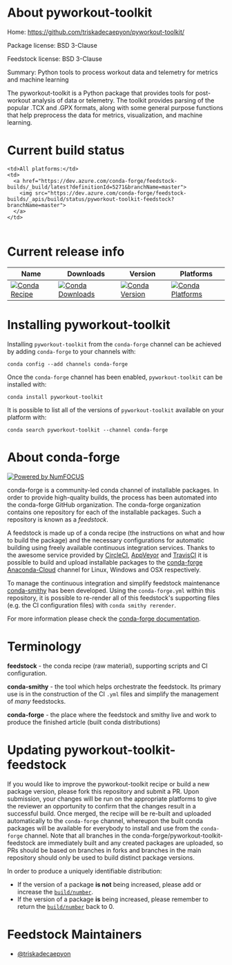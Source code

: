 About pyworkout-toolkit
=======================

Home: https://github.com/triskadecaepyon/pyworkout-toolkit/

Package license: BSD 3-Clause

Feedstock license: BSD 3-Clause

Summary: Python tools to process workout data and telemetry for metrics and machine learning

The pyworkout-toolkit is a Python package that provides tools for
post-workout analysis of data or telemetry.  The toolkit provides parsing of
the popular .TCX and .GPX formats, along with some general purpose functions
that help preprocess the data for metrics, visualization,
and machine learning.


Current build status
====================


<table><tr>
    
    <td>All platforms:</td>
    <td>
      <a href="https://dev.azure.com/conda-forge/feedstock-builds/_build/latest?definitionId=5271&branchName=master">
        <img src="https://dev.azure.com/conda-forge/feedstock-builds/_apis/build/status/pyworkout-toolkit-feedstock?branchName=master">
      </a>
    </td>
  </tr>
</table>

Current release info
====================

| Name | Downloads | Version | Platforms |
| --- | --- | --- | --- |
| [![Conda Recipe](https://img.shields.io/badge/recipe-pyworkout--toolkit-green.svg)](https://anaconda.org/conda-forge/pyworkout-toolkit) | [![Conda Downloads](https://img.shields.io/conda/dn/conda-forge/pyworkout-toolkit.svg)](https://anaconda.org/conda-forge/pyworkout-toolkit) | [![Conda Version](https://img.shields.io/conda/vn/conda-forge/pyworkout-toolkit.svg)](https://anaconda.org/conda-forge/pyworkout-toolkit) | [![Conda Platforms](https://img.shields.io/conda/pn/conda-forge/pyworkout-toolkit.svg)](https://anaconda.org/conda-forge/pyworkout-toolkit) |

Installing pyworkout-toolkit
============================

Installing `pyworkout-toolkit` from the `conda-forge` channel can be achieved by adding `conda-forge` to your channels with:

```
conda config --add channels conda-forge
```

Once the `conda-forge` channel has been enabled, `pyworkout-toolkit` can be installed with:

```
conda install pyworkout-toolkit
```

It is possible to list all of the versions of `pyworkout-toolkit` available on your platform with:

```
conda search pyworkout-toolkit --channel conda-forge
```


About conda-forge
=================

[![Powered by NumFOCUS](https://img.shields.io/badge/powered%20by-NumFOCUS-orange.svg?style=flat&colorA=E1523D&colorB=007D8A)](http://numfocus.org)

conda-forge is a community-led conda channel of installable packages.
In order to provide high-quality builds, the process has been automated into the
conda-forge GitHub organization. The conda-forge organization contains one repository
for each of the installable packages. Such a repository is known as a *feedstock*.

A feedstock is made up of a conda recipe (the instructions on what and how to build
the package) and the necessary configurations for automatic building using freely
available continuous integration services. Thanks to the awesome service provided by
[CircleCI](https://circleci.com/), [AppVeyor](https://www.appveyor.com/)
and [TravisCI](https://travis-ci.org/) it is possible to build and upload installable
packages to the [conda-forge](https://anaconda.org/conda-forge)
[Anaconda-Cloud](https://anaconda.org/) channel for Linux, Windows and OSX respectively.

To manage the continuous integration and simplify feedstock maintenance
[conda-smithy](https://github.com/conda-forge/conda-smithy) has been developed.
Using the ``conda-forge.yml`` within this repository, it is possible to re-render all of
this feedstock's supporting files (e.g. the CI configuration files) with ``conda smithy rerender``.

For more information please check the [conda-forge documentation](https://conda-forge.org/docs/).

Terminology
===========

**feedstock** - the conda recipe (raw material), supporting scripts and CI configuration.

**conda-smithy** - the tool which helps orchestrate the feedstock.
                   Its primary use is in the construction of the CI ``.yml`` files
                   and simplify the management of *many* feedstocks.

**conda-forge** - the place where the feedstock and smithy live and work to
                  produce the finished article (built conda distributions)


Updating pyworkout-toolkit-feedstock
====================================

If you would like to improve the pyworkout-toolkit recipe or build a new
package version, please fork this repository and submit a PR. Upon submission,
your changes will be run on the appropriate platforms to give the reviewer an
opportunity to confirm that the changes result in a successful build. Once
merged, the recipe will be re-built and uploaded automatically to the
`conda-forge` channel, whereupon the built conda packages will be available for
everybody to install and use from the `conda-forge` channel.
Note that all branches in the conda-forge/pyworkout-toolkit-feedstock are
immediately built and any created packages are uploaded, so PRs should be based
on branches in forks and branches in the main repository should only be used to
build distinct package versions.

In order to produce a uniquely identifiable distribution:
 * If the version of a package **is not** being increased, please add or increase
   the [``build/number``](https://conda.io/docs/user-guide/tasks/build-packages/define-metadata.html#build-number-and-string).
 * If the version of a package **is** being increased, please remember to return
   the [``build/number``](https://conda.io/docs/user-guide/tasks/build-packages/define-metadata.html#build-number-and-string)
   back to 0.

Feedstock Maintainers
=====================

* [@triskadecaepyon](https://github.com/triskadecaepyon/)

